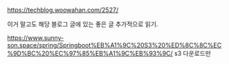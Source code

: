 

https://techblog.woowahan.com/2527/

이거 말고도 해당 블로그 글에 있는 좋은 글 추가적으로 읽기.

https://www.sunny-son.space/spring/Springboot%EB%A1%9C%20S3%20%ED%8C%8C%EC%9D%BC%20%EC%97%85%EB%A1%9C%EB%93%9C/
s3 다운로드만
